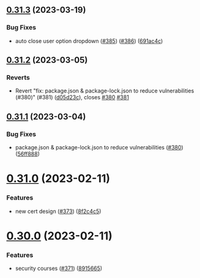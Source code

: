 ## [0.31.3](https://github.com/thecyberworld/thecyberhub.org/compare/v0.31.2...v0.31.3) (2023-03-19)


### Bug Fixes

* auto close user option dropdown ([#385](https://github.com/thecyberworld/thecyberhub.org/issues/385)) ([#386](https://github.com/thecyberworld/thecyberhub.org/issues/386)) ([691ac4c](https://github.com/thecyberworld/thecyberhub.org/commit/691ac4c6cd198f19218c2f6dd6ac33896ae53263))



## [0.31.2](https://github.com/thecyberworld/thecyberhub.org/compare/v0.31.1...v0.31.2) (2023-03-05)


### Reverts

* Revert "fix: package.json & package-lock.json to reduce vulnerabilities (#380)" (#381) ([d05d23c](https://github.com/thecyberworld/thecyberhub.org/commit/d05d23c3bb8eb54656f1b25189e6366894bd48cf)), closes [#380](https://github.com/thecyberworld/thecyberhub.org/issues/380) [#381](https://github.com/thecyberworld/thecyberhub.org/issues/381)



## [0.31.1](https://github.com/thecyberworld/thecyberhub.org/compare/v0.31.0...v0.31.1) (2023-03-04)


### Bug Fixes

* package.json & package-lock.json to reduce vulnerabilities ([#380](https://github.com/thecyberworld/thecyberhub.org/issues/380)) ([56ff888](https://github.com/thecyberworld/thecyberhub.org/commit/56ff88841eae46f86942fc950d9e94f0d34bc261))



# [0.31.0](https://github.com/thecyberworld/thecyberhub.org/compare/v0.30.0...v0.31.0) (2023-02-11)


### Features

* new cert design ([#373](https://github.com/thecyberworld/thecyberhub.org/issues/373)) ([8f2c4c5](https://github.com/thecyberworld/thecyberhub.org/commit/8f2c4c55bfbf52939580392e7505f2d2ee8c97f5))



# [0.30.0](https://github.com/thecyberworld/thecyberhub.org/compare/v0.29.0...v0.30.0) (2023-02-11)


### Features

* security courses ([#371](https://github.com/thecyberworld/thecyberhub.org/issues/371)) ([8915665](https://github.com/thecyberworld/thecyberhub.org/commit/8915665b17d09d3d7ef26800d13e29e1e17609c3))



